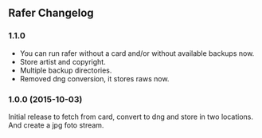 ## Rafer Changelog

### 1.1.0 

* You can run rafer without a card and/or without available backups now.
* Store artist and copyright.
* Multiple backup directories.
* Removed dng conversion, it stores raws now.

### 1.0.0 (2015-10-03)

Initial release to fetch from card, convert to dng and store in two locations. And create a jpg foto stream.
